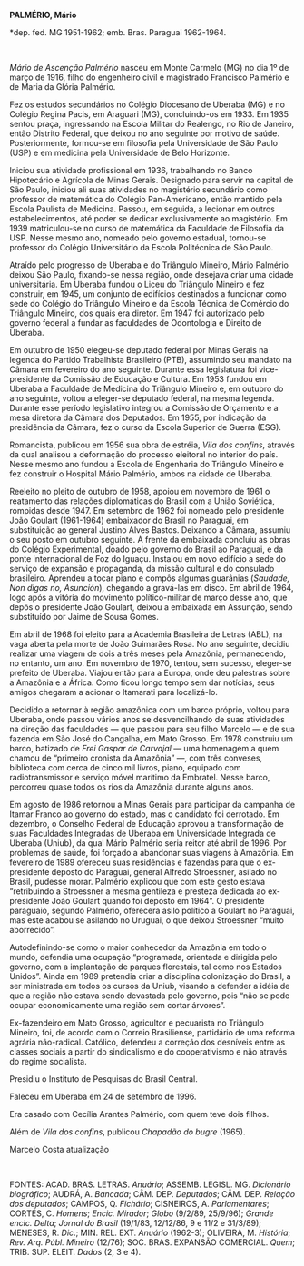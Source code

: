 **PALMÉRIO, Mário**

\*dep. fed. MG 1951-1962; emb. Bras. Paraguai 1962-1964.

 

*Mário de Ascenção Palmério* nasceu em Monte Carmelo (MG) no dia 1º de
março de 1916, filho do engenheiro civil e magistrado Francisco Palmério
e de Maria da Glória Palmério.

Fez os estudos secundários no Colégio Diocesano de Uberaba (MG) e no
Colégio Regina Pacis, em Araguari (MG), concluindo-os em 1933. Em 1935
sentou praça, ingressando na Escola Militar do Realengo, no Rio de
Janeiro, então Distrito Federal, que deixou no ano seguinte por motivo
de saúde. Posteriormente, formou-se em filosofia pela Universidade de
São Paulo (USP) e em medicina pela Universidade de Belo Horizonte.

Iniciou sua atividade profissional em 1936, trabalhando no Banco
Hipotecário e Agrícola de Minas Gerais. Designado para servir na capital
de São Paulo, iniciou ali suas atividades no magistério secundário como
professor de matemática do Colégio Pan-Americano, então mantido pela
Escola Paulista de Medicina. Passou, em seguida, a lecionar em outros
estabelecimentos, até poder se dedicar exclusivamente ao magistério. Em
1939 matriculou-se no curso de matemática da Faculdade de Filosofia da
USP. Nesse mesmo ano, nomeado pelo governo estadual, tornou-se professor
do Colégio Universitário da Escola Politécnica de São Paulo.

Atraído pelo progresso de Uberaba e do Triângulo Mineiro, Mário Palmério
deixou São Paulo, fixando-se nessa região, onde desejava criar uma
cidade universitária. Em Uberaba fundou o Liceu do Triângulo Mineiro e
fez construir, em 1945, um conjunto de edifícios destinados a funcionar
como sede do Colégio do Triângulo Mineiro e da Escola Técnica de
Comércio do Triângulo Mineiro, dos quais era diretor. Em 1947 foi
autorizado pelo governo federal a fundar as faculdades de Odontologia e
Direito de Uberaba.

Em outubro de 1950 elegeu-se deputado federal por Minas Gerais na
legenda do Partido Trabalhista Brasileiro (PTB), assumindo seu mandato
na Câmara em fevereiro do ano seguinte. Durante essa legislatura foi
vice-presidente da Comissão de Educação e Cultura. Em 1953 fundou em
Uberaba a Faculdade de Medicina do Triângulo Mineiro e, em outubro do
ano seguinte, voltou a eleger-se deputado federal, na mesma legenda.
Durante esse período legislativo integrou a Comissão de Orçamento e a
mesa diretora da Câmara dos Deputados. Em 1955, por indicação da
presidência da Câmara, fez o curso da Escola Superior de Guerra (ESG).

Romancista, publicou em 1956 sua obra de estréia, *Vila dos confins*,
através da qual analisou a deformação do processo eleitoral no interior
do país. Nesse mesmo ano fundou a Escola de Engenharia do Triângulo
Mineiro e fez construir o Hospital Mário Palmério, ambos na cidade de
Uberaba.

Reeleito no pleito de outubro de 1958, apoiou em novembro de 1961 o
reatamento das relações diplomáticas do Brasil com a União Soviética,
rompidas desde 1947. Em setembro de 1962 foi nomeado pelo presidente
João Goulart (1961-1964) embaixador do Brasil no Paraguai, em
substituição ao general Justino Alves Bastos. Deixando a Câmara, assumiu
o seu posto em outubro seguinte. À frente da embaixada concluiu as obras
do Colégio Experimental, doado pelo governo do Brasil ao Paraguai, e da
ponte internacional de Foz do Iguaçu. Instalou em novo edifício a sede
do serviço de expansão e propaganda, da missão cultural e do consulado
brasileiro. Aprendeu a tocar piano e compôs algumas guarânias (*Saudade,
Non digas no, Asunción*), chegando a gravá-las em disco. Em abril de
1964, logo após a vitória do movimento político-militar de março desse
ano, que depôs o presidente João Goulart, deixou a embaixada em
Assunção, sendo substituído por Jaime de Sousa Gomes.

Em abril de 1968 foi eleito para a Academia Brasileira de Letras (ABL),
na vaga aberta pela morte de João Guimarães Rosa. No ano seguinte,
decidiu realizar uma viagem de dois a três meses pela Amazônia,
permanecendo, no entanto, um ano. Em novembro de 1970, tentou, sem
sucesso, eleger-se prefeito de Uberaba. Viajou então para a Europa, onde
deu palestras sobre a Amazônia e a África. Como ficou longo tempo sem
dar notícias, seus amigos chegaram a acionar o Itamarati para
localizá-lo.

Decidido a retornar à região amazônica com um barco próprio, voltou para
Uberaba, onde passou vários anos se desvencilhando de suas atividades na
direção das faculdades — que passou para seu filho Marcelo — e de sua
fazenda em São José do Cangalha, em Mato Grosso. Em 1978 construiu um
barco, batizado de *Frei Gaspar de Carvajal* — uma homenagem a quem
chamou de “primeiro cronista da Amazônia” —, com três conveses,
biblioteca com cerca de cinco mil livros, piano, equipado com
radiotransmissor e serviço móvel marítimo da Embratel. Nesse barco,
percorreu quase todos os rios da Amazônia durante alguns anos.

Em agosto de 1986 retornou a Minas Gerais para participar da campanha de
Itamar Franco ao governo do estado, mas o candidato foi derrotado. Em
dezembro, o Conselho Federal de Educação aprovou a transformação de suas
Faculdades Integradas de Uberaba em Universidade Integrada de Uberaba
(Uniub), da qual Mário Palmério seria reitor até abril de 1996. Por
problemas de saúde, foi forçado a abandonar suas viagens à Amazônia. Em
fevereiro de 1989 ofereceu suas residências e fazendas para que o
ex-presidente deposto do Paraguai, general Alfredo Stroessner, asilado
no Brasil, pudesse morar. Palmério explicou que com este gesto estava
“retribuindo a Stroessner a mesma gentileza e presteza dedicada ao
ex-presidente João Goulart quando foi deposto em 1964”. O presidente
paraguaio, segundo Palmério, oferecera asilo político a Goulart no
Paraguai, mas este acabou se asilando no Uruguai, o que deixou
Stroessner “muito aborrecido”.

Autodefinindo-se como o maior conhecedor da Amazônia em todo o mundo,
defendia uma ocupação “programada, orientada e dirigida pelo governo,
com a implantação de parques florestais, tal como nos Estados Unidos”.
Ainda em 1989 pretendia criar a disciplina colonização do Brasil, a ser
ministrada em todos os cursos da Uniub, visando a defender a idéia de
que a região não estava sendo devastada pelo governo, pois “não se pode
ocupar economicamente uma região sem cortar árvores”.

Ex-fazendeiro em Mato Grosso, agricultor e pecuarista no Triângulo
Mineiro, foi, de acordo com o Correio Brasiliense, partidário de uma
reforma agrária não-radical. Católico, defendeu a correção dos desníveis
entre as classes sociais a partir do sindicalismo e do cooperativismo e
não através do regime socialista.

Presidiu o Instituto de Pesquisas do Brasil Central.

Faleceu em Uberaba em 24 de setembro de 1996.

Era casado com Cecília Arantes Palmério, com quem teve dois filhos.

Além de *Vila dos confins*, publicou *Chapadão do bugre* (1965).

Marcelo Costa atualização

 

FONTES: ACAD. BRAS. LETRAS. *Anuário*; ASSEMB. LEGISL. MG. *Dicionário
biográfico*; AUDRÁ, A. *Bancada*; CÂM. DEP. *Deputados*; CÂM. DEP.
*Relação dos deputados*; CAMPOS, Q. *Fichário*; CISNEIROS, A.
*Parlamentares*; CORTÉS, C. *Homens*; *Encic. Mirador*; *Globo* (9/2/89,
25/9/96); *Grande encic. Delta*; *Jornal do Brasil* (19/1/83, 12/12/86,
9 e 11/2 e 31/3/89); MENESES, R. *Dic*.; MIN. REL. EXT. *Anuário*
(1962-3); OLIVEIRA, M. *História*; *Rev. Arq. Públ. Mineiro* (12/76);
SOC. BRAS. EXPANSÃO COMERCIAL. *Quem*; TRIB. SUP. ELEIT. *Dados* (2, 3 e
4).

 
